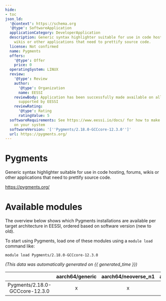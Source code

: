 ```yaml
---
hide:
- toc
json_ld:
  '@context': https://schema.org
  '@type': SoftwareApplication
  applicationCategory: DeveloperApplication
  description: Generic syntax highlighter suitable for use in code hosting, forums,
    wikis or other applications that need to prettify source code.
  license: Not confirmed
  name: Pygments
  offers:
    '@type': Offer
    price: 0
  operatingSystem: LINUX
  review:
    '@type': Review
    author:
      '@type': Organization
      name: EESSI
    reviewBody: Application has been successfully made available on all architectures
      supported by EESSI
    reviewRating:
      '@type': Rating
      ratingValue: 5
  softwareRequirements: See https://www.eessi.io/docs/ for how to make EESSI available
    on your system
  softwareVersion: '[''Pygments/2.18.0-GCCcore-12.3.0'']'
  url: https://pygments.org/
---
```


Pygments
========


Generic syntax highlighter suitable for use in code hosting, forums, wikis or other applications that need to prettify source code.

https://pygments.org/
# Available modules


The overview below shows which Pygments installations are available per target architecture in EESSI, ordered based on software version (new to old).

To start using Pygments, load one of these modules using a `module load` command like:

```shell
module load Pygments/2.18.0-GCCcore-12.3.0
```

*(This data was automatically generated on {{ generated_time }})*  

| |aarch64/generic|aarch64/neoverse_n1|aarch64/neoverse_v1|x86_64/generic|x86_64/amd/zen2|x86_64/amd/zen3|x86_64/amd/zen4|x86_64/intel/haswell|x86_64/intel/skylake_avx512|
| :---: | :---: | :---: | :---: | :---: | :---: | :---: | :---: | :---: | :---: |
|Pygments/2.18.0-GCCcore-12.3.0|x|x|x|x|x|x|x|x|x|
